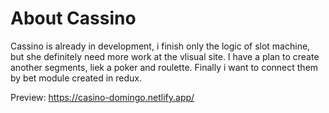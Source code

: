 # About Cassino
Cassino is already in development, i finish only the logic of slot machine, but she definitely need more work at the vlisual site. 
I have a plan to create another segments, liek a poker and roulette. Finally i want to connect them by bet module created in redux.

Preview:
https://casino-domingo.netlify.app/
